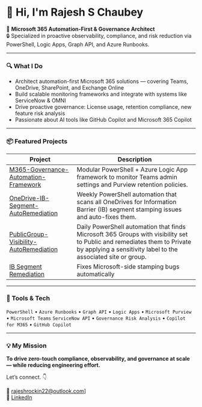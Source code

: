 # 👋 Hi, I'm Rajesh S Chaubey

🔧 **Microsoft 365 Automation-First & Governance Architect**  
🔒 Specialized in proactive observability, compliance, and risk reduction via PowerShell, Logic Apps, Graph API, and Azure Runbooks.

---

### 🔍 What I Do
- Architect automation-first Microsoft 365 solutions — covering Teams, OneDrive, SharePoint, and Exchange Online
- Build scalable monitoring frameworks and integrate with systems like ServiceNow & OMNI
- Drive proactive governance: License usage, retention compliance, new feature risk analysis
- Passionate about AI tools like GitHub Copilot and Microsoft 365 Copilot

---

### 📦 Featured Projects

| Project | Description |
|--------|-------------|
| [M365-Governance-Automation-Framework](https://github.com/rajeshm365/M365-Governance-Automation-Framework) | Modular PowerShell + Azure Logic App framework to monitor Teams admin settings and Purview retention policies. |
| [OneDrive-IB-Segment-AutoRemediation](https://github.com/rajeshm365/OneDrive-IB-Segment-AutoRemediation/tree/main) | Weekly PowerShell automation that scans all OneDrives for Information Barrier (IB) segment stamping issues and auto-fixes them. |
| [PublicGroup-Visibility-AutoRemediation](https://github.com/rajeshm365/PublicGroup-Visibility-AutoRemediation/tree/main) | Daily PowerShell automation that finds Microsoft 365 Groups with visibility set to Public and remediates them to Private by applying a sensitivity label to the associated site or group. |
| [IB Segment Remediation](https://github.com/yourhandle/onedrive-ib-remediation) | Fixes Microsoft-side stamping bugs automatically |

---

### 🧠 Tools & Tech

`PowerShell` • `Azure Runbooks` • `Graph API` • `Logic Apps` • `Microsoft Purview` • `Microsoft Teams` `ServiceNow API` • `Governance Risk Analysis` • `Copilot for M365` • `GitHub Copilot`

---

### 💡 My Mission
**To drive zero-touch compliance, observability, and governance at scale — while reducing engineering effort.**

Let’s connect. 👇

📧 rajeshrockin22@outlook.com]  
🔗 [LinkedIn]((https://www.linkedin.com/in/rajesh-s-chaubey-a25418162/))
